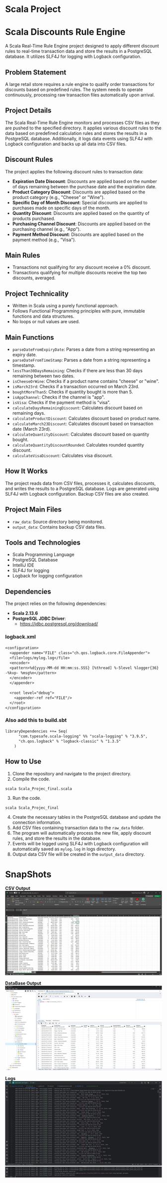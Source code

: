 # Scala Project

# Scala Discounts Rule Engine

A Scala Real-Time Rule Engine project designed to apply different discount rules to real-time transaction data and store the results in a PostgreSQL database. It utilizes SLF4J for logging with Logback configuration.

## Problem Statement

A large retail store requires a rule engine to qualify order transactions for discounts based on predefined rules. The system needs to operate continuously, processing raw transaction files automatically upon arrival.

## Project Details

The Scala Real-Time Rule Engine monitors and processes CSV files as they are pushed to the specified directory. It applies various discount rules to the data based on predefined calculation rules and stores the results in a PostgreSQL database. Additionally, it logs data events using SLF4J with Logback configuration and backs up all data into CSV files.

## Discount Rules

The project applies the following discount rules to transaction data:

- **Expiration Date Discount**: Discounts are applied based on the number of days remaining between the purchase date and the expiration date.
- **Product Category Discount**: Discounts are applied based on the product category (e.g., "Cheese" or "Wine").
- **Specific Day of Month Discount**: Special discounts are applied to purchases made on specific days of the month.
- **Quantity Discount**: Discounts are applied based on the quantity of products purchased.
- **Purchasing Channel Discount**: Discounts are applied based on the purchasing channel (e.g., "App").
- **Payment Method Discount**: Discounts are applied based on the payment method (e.g., "Visa").

## Main Rules

- Transactions not qualifying for any discount receive a 0% discount.
- Transactions qualifying for multiple discounts receive the top two discounts, averaged.

## Project Technicality

- Written in Scala using a purely functional approach.
- Follows Functional Programming principles with pure, immutable functions and data structures.
- No loops or null values are used.

## Main Functions

- `parseDateFromExpiryDate`: Parses a date from a string representing an expiry date.
- `parseDateFromTimeStamp`: Parses a date from a string representing a timestamp.
- `lessThan30DaysRemaining`: Checks if there are less than 30 days remaining between two dates.
- `isCheeseOrWine`: Checks if a product name contains "cheese" or "wine".
- `isMarch23rd`: Checks if a transaction occurred on March 23rd.
- `boughtMoreThan5`: Checks if quantity bought is more than 5.
- `isAppChannel`: Checks if the channel is "app".
- `isVisa`: Checks if the payment method is "visa".
- `calculateDaysRemainingDiscount`: Calculates discount based on remaining days.
- `calculateProductDiscount`: Calculates discount based on product name.
- `calculateMarch23Discount`: Calculates discount based on transaction date (March 23rd).
- `calculateQuantityDiscount`: Calculates discount based on quantity bought.
- `calculateQuantityDiscountRounded`: Calculates rounded quantity discount.
- `calculateVisaDiscount`: Calculates visa discount.

## How It Works

The project reads data from CSV files, processes it, calculates discounts, and writes the results to a PostgreSQL database. Logs are generated using SLF4J with Logback configuration. Backup CSV files are also created.

## Project Main Files

- `raw_data`: Source directory being monitored.
- `output_data`: Contains backup CSV data files.

## Tools and Technologies

- Scala Programming Language
- PostgreSQL Database
- IntelliJ IDE
- SLF4J for logging
- Logback for logging configuration

## Dependencies

The project relies on the following dependencies:

- **Scala 2.13.6**
- **PostgreSQL JDBC Driver**: 
  - https://jdbc.postgresql.org/download/
### logback.xml 
```
<configuration>
  <appender name="FILE" class="ch.qos.logback.core.FileAppender">
  <file>logs/mylog.log</file>
  <encoder>
  <pattern>%d{yyyy-MM-dd HH:mm:ss.SSS} [%thread] %-5level %logger{36} -%kvp- %msg%n</pattern>
  </encoder>
  </appender>

  <root level="debug">
    <appender-ref ref="FILE"/>
  </root>
</configuration>
```

### Also add this to build.sbt
```
libraryDependencies ++= Seq(
      "com.typesafe.scala-logging" %% "scala-logging" % "3.9.5",
      "ch.qos.logback" % "logback-classic" % "1.3.5"
    )
```

## How to Use

1. Clone the repository and navigate to the project directory.
2. Compile the code.
```
scala Scala_Projec_final.scala
```
3. Run the code.
```
scala Scala_Projec_final
```
4. Create the necessary tables in the PostgreSQL database and update the connection information.
5. Add CSV files containing transaction data to the `raw_data` folder.
6. The program will automatically process the new file, apply discount rules, and store the results in the database.
7. Events will be logged using SLF4J with Logback configuration will automatically saved as `mylog.log` in logs directory.
8. Output data CSV file will be created in the `output_data` directory.

# SnapShots
**CSV Output**
![image](snapShots/output_excel.png)

**DataBase Output**
![image](snapShots/database_output.png)

**Logs**
![image](snapShots/logs1.png)
![image](snapShots/logs2.png)